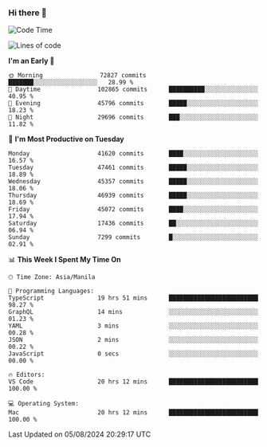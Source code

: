 ### Hi there 👋

<!--START_SECTION:waka-->
![Code Time](http://img.shields.io/badge/Code%20Time-5%2C424%20hrs%2028%20mins-blue)

![Lines of code](https://img.shields.io/badge/From%20Hello%20World%20I%27ve%20Written-115.2%20million%20lines%20of%20code-blue)

**I'm an Early 🐤** 

```text
🌞 Morning                72827 commits       ███████░░░░░░░░░░░░░░░░░░   28.99 % 
🌆 Daytime                102865 commits      ██████████░░░░░░░░░░░░░░░   40.95 % 
🌃 Evening                45796 commits       █████░░░░░░░░░░░░░░░░░░░░   18.23 % 
🌙 Night                  29696 commits       ███░░░░░░░░░░░░░░░░░░░░░░   11.82 % 
```
📅 **I'm Most Productive on Tuesday** 

```text
Monday                   41620 commits       ████░░░░░░░░░░░░░░░░░░░░░   16.57 % 
Tuesday                  47461 commits       █████░░░░░░░░░░░░░░░░░░░░   18.89 % 
Wednesday                45357 commits       █████░░░░░░░░░░░░░░░░░░░░   18.06 % 
Thursday                 46939 commits       █████░░░░░░░░░░░░░░░░░░░░   18.69 % 
Friday                   45072 commits       ████░░░░░░░░░░░░░░░░░░░░░   17.94 % 
Saturday                 17436 commits       ██░░░░░░░░░░░░░░░░░░░░░░░   06.94 % 
Sunday                   7299 commits        █░░░░░░░░░░░░░░░░░░░░░░░░   02.91 % 
```


📊 **This Week I Spent My Time On** 

```text
🕑︎ Time Zone: Asia/Manila

💬 Programming Languages: 
TypeScript               19 hrs 51 mins      █████████████████████████   98.27 % 
GraphQL                  14 mins             ░░░░░░░░░░░░░░░░░░░░░░░░░   01.23 % 
YAML                     3 mins              ░░░░░░░░░░░░░░░░░░░░░░░░░   00.28 % 
JSON                     2 mins              ░░░░░░░░░░░░░░░░░░░░░░░░░   00.22 % 
JavaScript               0 secs              ░░░░░░░░░░░░░░░░░░░░░░░░░   00.00 % 

🔥 Editors: 
VS Code                  20 hrs 12 mins      █████████████████████████   100.00 % 

💻 Operating System: 
Mac                      20 hrs 12 mins      █████████████████████████   100.00 % 
```


 Last Updated on 05/08/2024 20:29:17 UTC
<!--END_SECTION:waka-->


<!--
**rad182/rad182** is a ✨ _special_ ✨ repository because its `README.md` (this file) appears on your GitHub profile.

Here are some ideas to get you started:

- 🔭 I’m currently working on ...
- 🌱 I’m currently learning ...
- 👯 I’m looking to collaborate on ...
- 🤔 I’m looking for help with ...
- 💬 Ask me about ...
- 📫 How to reach me: ...
- 😄 Pronouns: ...
- ⚡ Fun fact: ...
-->
